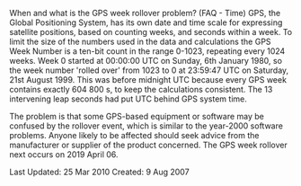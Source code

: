 When and what is the GPS week rollover problem? (FAQ - Time)
GPS, the Global Positioning System, has its own date and time scale for expressing satellite positions, based on counting weeks, and seconds within a week. To limit the size of the numbers used in the data and calculations the GPS Week Number is a ten-bit count in the range 0-1023, repeating every 1024 weeks. Week 0 started at 00:00:00 UTC on Sunday, 6th January 1980, so the week number 'rolled over' from 1023 to 0 at 23:59:47 UTC on Saturday, 21st August 1999. This was before midnight UTC because every GPS week contains exactly 604 800 s, to keep the calculations consistent. The 13 intervening leap seconds had put UTC behind GPS system time.

The problem is that some GPS-based equipment or software may be confused by the rollover event, which is similar to the year-2000 software problems. Anyone likely to be affected should seek advice from the manufacturer or supplier of the product concerned. The GPS week rollover next occurs on 2019 April 06.

Last Updated: 25 Mar 2010
Created: 9 Aug 2007

